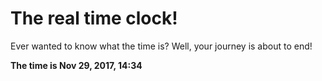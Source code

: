 # The real time clock!

Ever wanted to know what the time is? Well, your journey is about to end!

**The time is Nov 29, 2017, 14:34**
